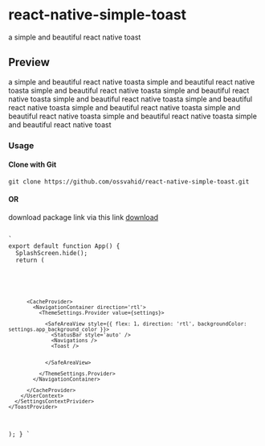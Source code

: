 # react-native-simple-toast
a simple and beautiful react native toast

<h2>
 Preview
</h2>
<p>
a simple and beautiful react native toasta simple and beautiful react native toasta simple and beautiful react native toasta simple and beautiful react native toasta simple and beautiful react native toasta simple and beautiful react native toasta simple and beautiful react native toasta simple and beautiful react native toasta simple and beautiful react native toasta simple and beautiful react native toast
<p>
<h3>
 Usage
</h3>
<h4>
 Clone with Git
</h4>
<code>git clone https://github.com/ossvahid/react-native-simple-toast.git</code>
<h4>
 OR
</h4>
<p>
download package link via this link 
<a href="https://github.com/ossvahid/react-native-simple-toast/archive/refs/heads/main.zip" target="_blank">
download
</a>
<p>


<code>
`
export default function App() {
  SplashScreen.hide();
  return (
    <ToastProvider>
      <SettingsContextPrivider>
        <UserContext>

          <CacheProvider>
            <NavigationContainer direction='rtl'>
              <ThemeSettings.Provider value={settings}>

                <SafeAreaView style={{ flex: 1, direction: 'rtl', backgroundColor: settings.app_background_color }}>
                  <StatusBar style='auto' />
                  <Navigations />
                  <Toast />


                </SafeAreaView>

              </ThemeSettings.Provider>
            </NavigationContainer>

          </CacheProvider>
        </UserContext>
      </SettingsContextPrivider>
    </ToastProvider>
  );
}
`
</code>